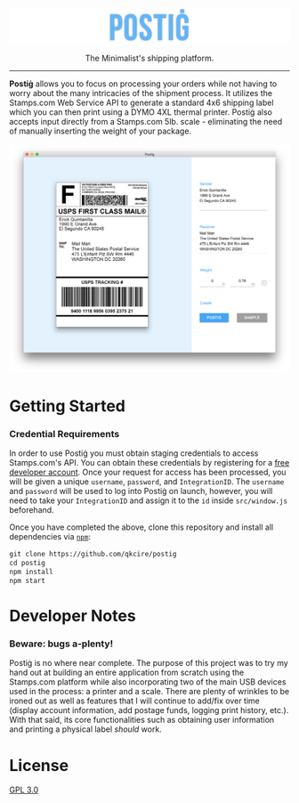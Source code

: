 ![postig logo](./docs/images/title.png?raw=true)

<p align="center">
The Minimalist's shipping platform.
</p>

***

**Postiġ** allows you to focus on processing your orders while not having to worry about the many intricacies of the shipment process. It utilizes the Stamps.com Web Service API to generate a standard 4x6 shipping label which you can then print using a DYMO 4XL thermal printer. Postiġ also accepts input directly from a Stamps.com 5lb. scale - eliminating the need of manually inserting the weight of your package.

![main screen](./docs/images/main.png?raw=true)

# Getting Started
### Credential Requirements
In order to use Postiġ you must obtain staging credentials to access Stamps.com's API. You can obtain these credentials by registering for a [free developer account](http://developer.stamps.com/developer/). Once your request for access has been processed, you will be given a unique `username`, `password`, and `IntegrationID`. The `username` and `password` will be used to log into Postiġ on launch, however, you will need to take your `IntegrationID` and assign it to the `id` inside `src/window.js` beforehand.

Once you have completed the above, clone this repository and install all dependencies via [`npm`](https://docs.npmjs.com/):
```
git clone https://github.com/qkcire/postig
cd postig
npm install
npm start
```

# Developer Notes
### Beware: bugs a-plenty!
Postiġ is no where near complete. The purpose of this project was to try my hand out at building an entire application from scratch using the Stamps.com platform while also incorporating two of the main USB devices used in the process: a printer and a scale. There are plenty of wrinkles to be ironed out as well as features that I will continue to add/fix over time (display account information, add postage funds, logging print history, etc.). With that said, its core functionalities such as obtaining user information and printing a physical label *should* work.

# License
[GPL 3.0](https://github.com/qkcire/postig/blob/master/LICENSE)
